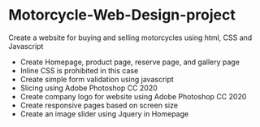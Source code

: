 # Motorcycle-Web-Design-project
Create a website for buying and selling motorcycles using html, CSS and Javascript

- Create Homepage, product page, reserve page, and gallery page
- Inline CSS is prohibited in this case
- Create simple form validation using javascript
- Slicing using Adobe Photoshop CC 2020
- Create company logo for website using Adobe Photoshop CC 2020
- Create responsive pages based on screen size
- Create an image slider using Jquery in Homepage
